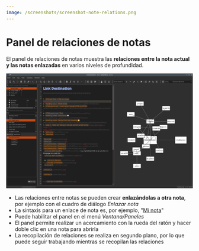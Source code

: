 ```yaml
---
image: /screenshots/screenshot-note-relations.png
---
```


# Panel de relaciones de notas

El panel de relaciones de notas muestra las **relaciones entre la nota actual y las notas enlazadas** en varios niveles de profundidad.

![note-relations](/screenshots/screenshot-note-relations.png)

- Las relaciones entre notas se pueden crear **enlazándolas a otra nota**, por ejemplo con el cuadro de diálogo _Enlazar nota_
- La sintaxis para un enlace de nota es, por ejemplo, "[Mi nota](ruta/a/Mi%20nota.md)"
- Puede habilitar el panel en el menú _Ventana/Paneles_
- El panel permite realizar un acercamiento con la rueda del ratón y hacer doble clic en una nota para abrirla
- La recopilación de relaciones se realiza en segundo plano, por lo que puede seguir trabajando mientras se recopilan las relaciones
